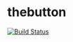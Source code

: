 # thebutton
[![Build Status](https://travis-ci.org/ShepherdJerred/thebutton.svg?branch=master)](https://travis-ci.org/ShepherdJerred/thebutton)
